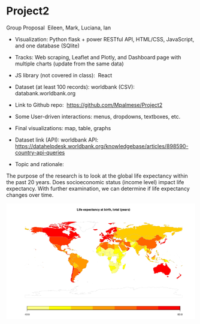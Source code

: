 # Project2

Group Proposal 
Eileen, Mark, Luciana, Ian 
 
* Visualization: Python flask + power RESTful API, HTML/CSS, JavaScript, and one database (SQlite) 

* Tracks: Web scraping, Leaflet and Plotly, and Dashboard page with multiple charts (update from the same data)

* JS library (not covered in class):  React 

* Dataset (at least 100 records): worldbank (CSV): databank.worldbank.org

* Link to Github repo:  https://github.com/Mpalmese/Project2

* Some User-driven interactions: menus, dropdowns, textboxes, etc.  

* Final visualizations: map, table, graphs

* Dataset link (API): worldbank API: https://datahelpdesk.worldbank.org/knowledgebase/articles/898590-country-api-queries

* Topic and rationale:  

The purpose of the research is to look at the global life expectancy within the past 20 years. Does socioeconomic status (income level) impact life expectancy. With further examination, we can determine if life expectancy changes over time. 

![alt text](image.png)


